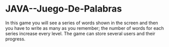 # JAVA--Juego-De-Palabras
In this game you will see a series of words shown in the screen and then you have to write as many as you remember; the number of words for each series increase every level. The game can store several users and their progress.
